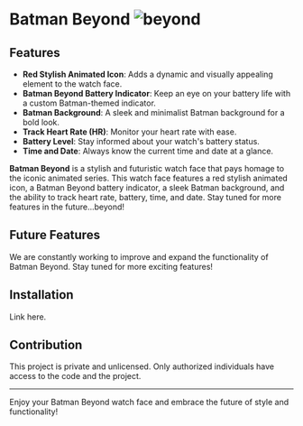 # Batman Beyond ![beyond](https://github.com/user-attachments/assets/b515c2bf-16bc-4fa5-a934-4feb2ef5bc58)

## Features
- **Red Stylish Animated Icon**: Adds a dynamic and visually appealing element to the watch face.
- **Batman Beyond Battery Indicator**: Keep an eye on your battery life with a custom Batman-themed indicator.
- **Batman Background**: A sleek and minimalist Batman background for a bold look.
- **Track Heart Rate (HR)**: Monitor your heart rate with ease.
- **Battery Level**: Stay informed about your watch's battery status.
- **Time and Date**: Always know the current time and date at a glance.

**Batman Beyond** is a stylish and futuristic watch face that pays homage to the iconic animated series. This watch face features a red stylish animated icon, a Batman Beyond battery indicator, a sleek Batman background, and the ability to track heart rate, battery, time, and date. Stay tuned for more features in the future...beyond!

## Future Features
We are constantly working to improve and expand the functionality of Batman Beyond. Stay tuned for more exciting features!

## Installation
Link here.

## Contribution
This project is private and unlicensed. Only authorized individuals have access to the code and the project.

---

Enjoy your Batman Beyond watch face and embrace the future of style and functionality!

